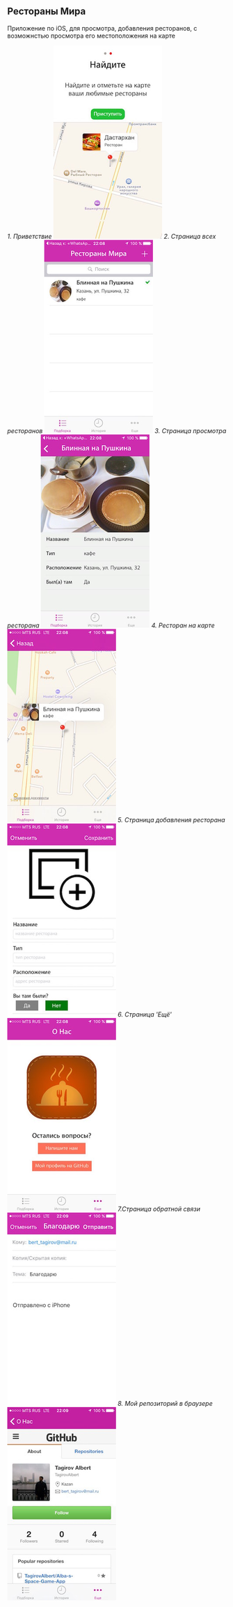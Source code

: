 ## Рестораны Мира
Приложение по iOS, для просмотра, добавления ресторанов, с возможнстью просмотра его местоположения на карте

*1. Приветствие*
  ![](/images/1.jpg)
*2. Страница всех ресторанов*
  ![](/images/2.jpg)
*3. Страница просмотра ресторана*
  ![](/images/3.jpg)
*4. Ресторан на карте*
  ![](/images/4.jpg)
*5. Страница добавления ресторана*
  ![](/images/5.jpg)
*6. Страница 'Ещё'*
  ![](/images/6.jpg)
*7.Страница обратной связи*
  ![](/images/7.jpg)
*8. Мой репозиторий в браузере*
  ![](/images/8.jpg)